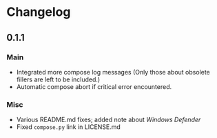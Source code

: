 # Changelog

## 0.1.1
### Main
- Integrated more compose log messages (Only those about obsolete fillers are left to be included.)
- Automatic compose abort if critical error encountered. 

### Misc
- Various README.md fixes; added note about *Windows Defender*
- Fixed `compose.py` link in LICENSE.md